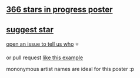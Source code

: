 ## [366 stars in progress poster](https://s9a.github.io/daze/)

## [suggest star](../../issues/new)

[open an issue to tell us who](../../issues/new) :star:

or pull request [like this example](../../pull/8)

mononymous artist names are ideal for this poster :p



